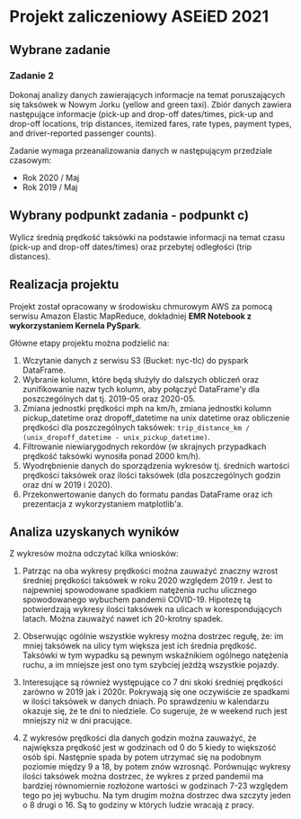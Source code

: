 # Projekt zaliczeniowy **ASEiED** 2021
## Wybrane zadanie 
### Zadanie 2
Dokonaj analizy danych zawierających informacje na temat poruszających się taksówek w Nowym Jorku (yellow and green taxi). Zbiór danych zawiera następujące informacje (pick-up and drop-off dates/times, pick-up and drop-off locations, trip distances, itemized fares, rate types, payment types, and driver-reported passenger counts).

Zadanie wymaga przeanalizowania danych w następującym przedziale czasowym:
-   Rok 2020 / Maj 
-   Rok 2019 / Maj

## Wybrany podpunkt zadania - podpunkt c)
Wylicz średnią prędkość taksówki na podstawie informacji na temat czasu (pick-up and drop-off dates/times) oraz przebytej odległości (trip distances).

## Realizacja projektu
Projekt został opracowany w środowisku chmurowym AWS za pomocą serwisu Amazon Elastic MapReduce, dokładniej **EMR Notebook z wykorzystaniem Kernela PySpark**.

Główne etapy projektu można podzielić na:

 1. Wczytanie danych z serwisu S3 (Bucket: nyc-tlc) do pyspark DataFrame.
 2. Wybranie kolumn, które będą służyły do dalszych obliczeń oraz zunifikowanie nazw tych kolumn, aby połączyć DataFrame'y dla poszczególnych dat tj. 2019-05 oraz 2020-05.
 3. Zmiana jednostki prędkości mph na km/h, zmiana jednostki kolumn pickup_datetime oraz dropoff_datetime na unix datetime oraz obliczenie prędkości dla poszczególnych taksówek:
`trip_distance_km / (unix_dropoff_datetime - unix_pickup_datetime)`.
4. Filtrowanie niewiarygodnych rekordów (w skrajnych przypadkach prędkość taksówki wynosiła ponad 2000 km/h).
5. Wyodrębnienie danych do sporządzenia wykresów tj. średnich wartości prędkości taksówek oraz ilości taksówek (dla poszczególnych godzin oraz dni w 2019 i 2020).
6. Przekonwertowanie danych do formatu pandas DataFrame oraz ich prezentacja z wykorzystaniem matplotlib'a.

## Analiza uzyskanych wyników

Z wykresów można odczytać kilka wniosków:


 1. Patrząc na oba wykresy prędkości można zauważyć znaczny wzrost średniej prędkości taksówek w roku 2020 względem 2019 r. Jest to najpewniej spowodowane spadkiem natężenia ruchu ulicznego spowodowanego wybuchem pandemii COVID-19. Hipotezę tą potwierdzają wykresy ilości taksówek na ulicach w korespondujących latach. Można zauważyć nawet ich 20-krotny spadek. 

 2. Obserwując ogólnie wszystkie wykresy można dostrzec regułę, że: im mniej taksówek na ulicy tym większa jest ich średnia prędkość. Taksówki w tym wypadku są pewnym wskaźnikiem ogólnego natężenia ruchu, a im mniejsze jest ono tym szybciej jeżdżą wszystkie pojazdy.

 3. Interesujące są również występujące co 7 dni skoki średniej prędkości zarówno w 2019 jak i 2020r. Pokrywają się one oczywiście ze spadkami w ilości taksówek w danych dniach. Po sprawdzeniu w kalendarzu okazuje się, że te dni to niedziele. Co sugeruje, że w weekend ruch jest mniejszy niż w dni pracujące.

 4. Z wykresów prędkości dla danych godzin można zauważyć, że największa prędkość jest w godzinach od 0 do 5 kiedy to większość osób śpi. Następnie spada by potem utrzymać się na podobnym poziomie między 9 a 18, by potem znów wzrosnąć. Porównując wykresy ilości taksówek można dostrzec, że wykres z przed pandemii ma bardziej równomiernie rozłożone wartości w godzinach 7-23 względem tego po jej wybuchu. Na tym drugim można dostrzec dwa szczyty jeden o 8 drugi o 16. Są to godziny w których ludzie wracają z pracy.
